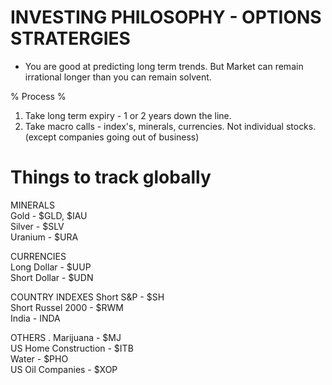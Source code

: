 # INVESTING PHILOSOPHY - OPTIONS STRATERGIES
- You are good at predicting long term trends. But Market can remain irrational longer than you can remain solvent.

% Process %
1. Take long term expiry - 1 or 2 years down the line.
2. Take macro calls -  index's, minerals, currencies. Not individual stocks. (except companies going out of business)

# Things to track globally
MINERALS<br/>
Gold - $GLD, $IAU<br/>
Silver - $SLV<br/>
Uranium - $URA<br/>


CURRENCIES<br/>
Long  Dollar - $UUP<br/>
Short Dollar - $UDN<br/>


COUNTRY INDEXES
Short S&P - $SH<br/>
Short Russel 2000 - $RWM<br/>
India - INDA<br/>


OTHERS . 
Marijuana - $MJ<br/> 
US Home Construction -  $ITB<br/>
Water - $PHO<br/>
US Oil Companies - $XOP<br/>
